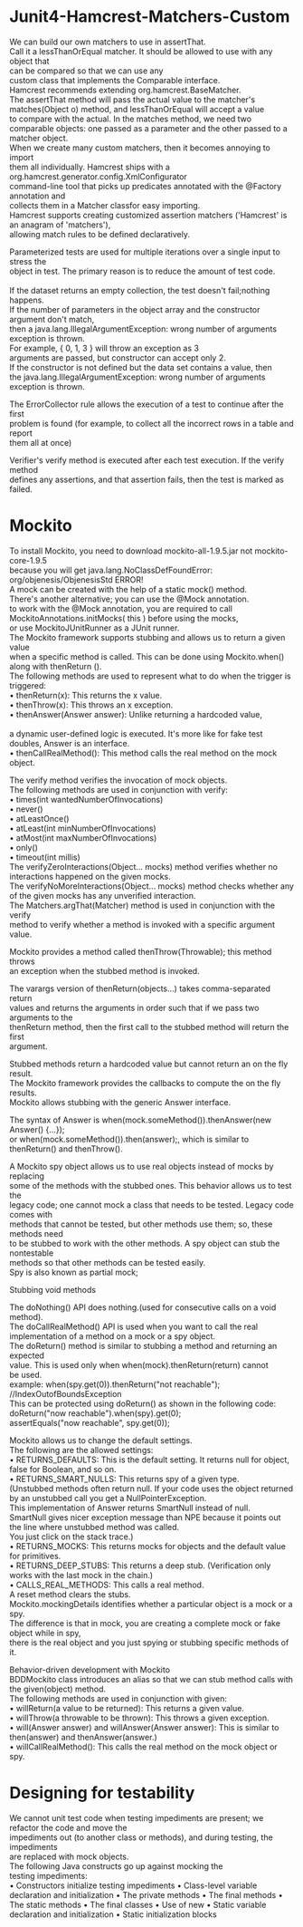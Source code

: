 # Junit4-Hamcrest-Matchers-Custom
 We can build our own matchers to use in assertThat. <br/>
 Call it a lessThanOrEqual matcher. It should be allowed to use with any object that <br/>
can be compared so that we can use any <br/>
custom class that implements the Comparable interface. <br/>
Hamcrest recommends extending org.hamcrest.BaseMatcher. <br/> 
The assertThat method will pass the actual value to the matcher's  <br/>
matches(Object o) method, and lessThanOrEqual will accept a value  <br/>
to compare with the actual. In the matches method, we need two  <br/>
comparable objects: one passed as a parameter and the other passed to a <br/>
matcher object.<br/> 
When we create many custom matchers, then it becomes annoying to import <br/>
them all individually. Hamcrest ships with a org.hamcrest.generator.config.XmlConfigurator <br/>
command-line tool that picks up predicates annotated with the @Factory annotation and  <br/>
collects them in a Matcher classfor easy importing. <br/>
Hamcrest supports creating customized assertion matchers ('Hamcrest' is an anagram of 'matchers'),  <br/>
allowing match rules to be defined declaratively. <br/> 

Parameterized tests are used for multiple iterations over a single input to stress the <br/> 
object in test. The primary reason is to reduce the amount of test code. <br/>  
If the dataset returns an empty collection, the test doesn't fail;nothing happens. <br/> 
If the number of parameters in the object array and the constructor argument don't match,  <br/> 
then a java.lang.IllegalArgumentException: wrong number of arguments  <br/> 
exception is thrown.  <br/> 
For example, { 0, 1, 3 } will throw an exception as 3  <br/> 
arguments are passed, but constructor can accept only 2. <br/> 
If the constructor is not defined but the data set contains a value, then  <br/> 
the java.lang.IllegalArgumentException: wrong number of arguments exception is thrown. <br/> 

The ErrorCollector rule allows the execution of a test to continue after the first   <br/> 
problem is found (for example, to collect all the incorrect rows in a table and report   <br/> 
them all at once)   <br/> 

Verifier's verify method is executed after each test execution. If the verify method   <br/> 
defines any assertions, and that assertion fails, then the test is marked as failed.  <br/> 

# Mockito
To install Mockito, you need to download mockito-all-1.9.5.jar not mockito-core-1.9.5 <br/>
because you will get java.lang.NoClassDefFoundError: org/objenesis/ObjenesisStd ERROR! <br/>
A mock can be created with the help of a static mock() method. <br/>
There's another alternative; you can use the @Mock annotation.<br/>
to work with the @Mock annotation, you are required to call MockitoAnnotations.initMocks( this ) before using the mocks,  <br/>
or use MockitoJUnitRunner as a JUnit runner.<br/>
The Mockito framework supports stubbing and allows us to return a given value <br/>
when a specific method is called. This can be done using Mockito.when() along with thenReturn ().<br/>
The following methods are used to represent what to do when the trigger is triggered:<br/>
• thenReturn(x): This returns the x value.<br/>
• thenThrow(x): This throws an x exception.<br/>
• thenAnswer(Answer answer): Unlike returning a hardcoded value, <br/><br/>
a dynamic user-defined logic is executed. It's more like for fake test doubles, Answer is an interface.<br/>
• thenCallRealMethod(): This method calls the real method on the mock object.<br/>

The verify method verifies the invocation of mock objects.<br/>
The following methods are used in conjunction with verify:<br/>
• times(int wantedNumberOfInvocations)<br/>
• never()<br/>
• atLeastOnce()<br/>
• atLeast(int minNumberOfInvocations)<br/>
• atMost(int maxNumberOfInvocations)<br/>
• only()<br/>
• timeout(int millis)<br/>
The verifyZeroInteractions(Object... mocks) method verifies whether no <br/>
interactions happened on the given mocks.<br/>
The verifyNoMoreInteractions(Object... mocks) method checks whether any <br/>
of the given mocks has any unverified interaction.<br/>
The Matchers.argThat(Matcher) method is used in conjunction with the verify <br/>
method to verify whether a method is invoked with a specific argument value.<br/>

Mockito provides a method called thenThrow(Throwable); this method throws  <br/>
an exception when the stubbed method is invoked.<br/>

The varargs version of thenReturn(objects...) takes comma-separated return <br/>
values and returns the arguments in order such that if we pass two arguments to the <br/>
thenReturn method, then the first call to the stubbed method will return the first <br/>
argument.<br/>

Stubbed methods return a hardcoded value but cannot return an on the fly result. <br/>
The Mockito framework provides the callbacks to compute the on the fly results.<br/>
Mockito allows stubbing with the generic Answer interface.<br/>

The syntax of Answer is when(mock.someMethod()).thenAnswer(new Answer() {…}); <br/>
or when(mock.someMethod()).then(answer);, which is similar to  thenReturn() and thenThrow().<br/>

A Mockito spy object allows us to use real objects instead of mocks by replacing <br/>
some of the methods with the stubbed ones. This behavior allows us to test the <br/>
legacy code; one cannot mock a class that needs to be tested. Legacy code comes with <br/>
methods that cannot be tested, but other methods use them; so, these methods need <br/>
to be stubbed to work with the other methods. A spy object can stub the nontestable <br/>
methods so that other methods can be tested easily.<br/>
Spy is also known as partial mock; <br/>

Stubbing void methods<br/>

The doNothing() API does nothing.(used for consecutive calls on a void method).<br/>
The doCallRealMethod() API is used when you want to call the real <br/>
implementation of a method on a mock or a spy object.<br/>
The doReturn() method is similar to stubbing a method and returning an expected <br/>
value. This is used only when when(mock).thenReturn(return) cannot <br/>
be used.<br/>
example: when(spy.get(0)).thenReturn("not reachable"); //IndexOutofBoundsException<br/>
This can be protected using doReturn() as shown in the following code:<br/>
doReturn("now reachable").when(spy).get(0);<br/>
assertEquals("now reachable", spy.get(0));<br/>

Mockito allows us to change the default settings. <br/>
The following are the allowed settings: <br/>
• RETURNS_DEFAULTS: This is the default setting. It returns null for object, false for Boolean, and so on. <br/>
• RETURNS_SMART_NULLS: This returns spy of a given type. <br/>
(Unstubbed methods often return null. If your code uses the object returned by an unstubbed call you get a NullPointerException. <br/>
This implementation of Answer returns SmartNull instead of null. <br/>
SmartNull gives nicer exception message than NPE because it points out the line where unstubbed method was called. <br/>
You just click on the stack trace.) <br/>
• RETURNS_MOCKS: This returns mocks for objects and the default value for primitives. <br/>
• RETURNS_DEEP_STUBS: This returns a deep stub. (Verification only works with the last mock in the chain.)<br/>
• CALLS_REAL_METHODS: This calls a real method.<br/>
A reset method clears the stubs. <br/>
Mockito.mockingDetails identifies whether a particular object is a mock or a spy. <br/>
The difference is that in mock, you are creating a complete mock or fake object while in spy, <br/>
there is the real object and you just spying or stubbing specific methods of it. <br/>

Behavior-driven development with Mockito <br/>
BDDMockito class introduces an alias so that we can stub method calls with the given(object) method. <br/>
The following methods are used in conjunction with given: <br/>
• willReturn(a value to be returned): This returns a given value. <br/>
• willThrow(a throwable to be thrown): This throws a given exception. <br/>
• will(Answer answer) and willAnswer(Answer answer): This is similar to then(answer) and thenAnswer(answer.) <br/>
• willCallRealMethod(): This calls the real method on the mock object or spy. <br/>


# Designing for testability
We cannot unit test code when testing impediments are present; we refactor the code and move the <br/>
impediments out (to another class or methods), and during testing, the impediments <br/>
are replaced with mock objects. <br/>
The following Java constructs go up against mocking the  <br/>
testing impediments:<br/>
• Constructors initialize testing impediments
• Class-level variable declaration and initialization
• The private methods
• The final methods
• The static methods
• The final classes
• Use of new
• Static variable declaration and initialization
• Static initialization blocks
